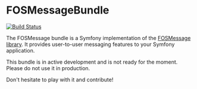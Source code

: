 # FOSMessageBundle

[![Build Status](https://travis-ci.org/tgalopin/FOSMessageBundle.svg)](https://travis-ci.org/tgalopin/FOSMessageBundle)

The FOSMessage bundle is a Symfony implementation of the
[FOSMessage library](https://github.com/tgalopin/FOSMessage).
It provides user-to-user messaging features to your Symfony application.

This bundle is in active development and is not ready for the moment.
Please do not use it in production.

Don't hesitate to play with it and contribute!
